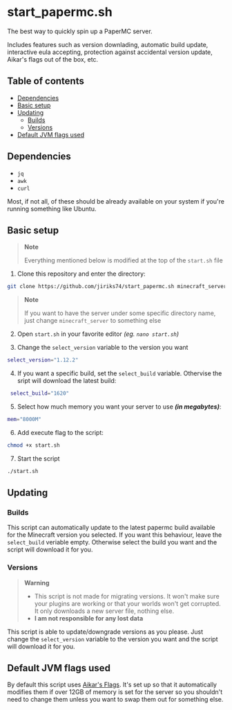 # start_papermc.sh

The best way to quickly spin up a PaperMC server.

Includes features such as version downlading,
automatic build update, interactive eula accepting,
protection against accidental version update,
Aikar's flags out of the box, etc.

## Table of contents

<!-- TOC start -->
- [Dependencies](#dependencies)
- [Basic setup](#basic-setup)
- [Updating](#updating)
  - [Builds](#builds)
  - [Versions](#versions)
- [Default JVM flags used](#default-jvm-flags-used)
<!-- TOC end -->
<!-- TOC --><a name="start_papermcsh"></a>


<!-- TOC --><a name="dependencies"></a>
## Dependencies

- `jq`
- `awk`
- `curl`

Most, if not all, of these should be already available on your system if you're running something like Ubuntu.

<!-- TOC --><a name="basic-setup"></a>
## Basic setup

> **Note**
>
> Everything mentioned below is modified at the top of the `start.sh` file

1. Clone this repository and enter the directory:

```bash
git clone https://github.com/jiriks74/start_papermc.sh minecraft_server && cd minecraft_server
```

> **Note**
>
> If you want to have the server under some specific directory name, just change
`minecraft_server` to something else

2. Open `start.sh` in your favorite editor *(eg. `nano start.sh`)*

3. Change the `select_version` variable to the version you want

```bash
select_version="1.12.2"
```

4. If you want a specific build, set the `select_build` variable. Othervise the sript will download the latest build:

```bash
 select_build="1620"
```

5. Select how much memory you want your server to use ***(in megabytes)***:

```bash
mem="8000M"
```

6. Add execute flag to the script:

```bash
chmod +x start.sh
```

7. Start the script

```bash
./start.sh
```

<!-- TOC --><a name="updating"></a>
## Updating

<!-- TOC --><a name="builds"></a>
### Builds

This script can automatically update to the latest papermc build available for the
Minecraft version you selected. If you want this behaviour, leave the `select_build`
veriable empty.
Otherwise select the build you want and the script will download it for you.

<!-- TOC --><a name="versions"></a>
### Versions

> **Warning**
>
> - This script is not made for migrating versions. It won't make sure your plugins
are working or that your worlds won't get corrupted. It only downloads a new server
file, nothing else.
> - **I am not responsible for any lost data**

This script is able to update/downgrade versions as you please. Just change the
`select_version` variable to the version you want and the script will download
it for you.

<!-- TOC --><a name="default-jvm-flags-used"></a>
## Default JVM flags used

By default this script uses [Aikar's Flags](https://docs.papermc.io/paper/aikars-flags). It's set up so that it automatically modifies them if over
12GB of memory is set for the server so you shouldn't need to change them unless you want to swap them out for something else.
